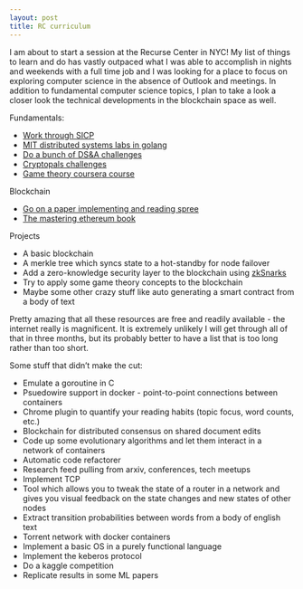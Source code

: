```yaml
---
layout: post
title: RC curriculum 
---
```


I am about to start a session at the Recurse Center in NYC! My list of things to learn and do has vastly outpaced what I was able to accomplish in nights and weekends with a full time job and I was looking for a place to focus on exploring computer science in the absence of Outlook and meetings. In addition to fundamental computer science topics, I plan to take a look a closer look the technical developments in the blockchain space as well.

Fundamentals:
- [Work through SICP](https://mitpress.mit.edu/sites/default/files/sicp/full-text/book/book-Z-H-4.html#%25_toc_start)
- [MIT distributed systems labs in golang](https://pdos.csail.mit.edu/6.824/)
- [Do a bunch of DS&A challenges](https://www.hackerrank.com/)
- [Cryptopals challenges](https://cryptopals.com/)
- [Game theory coursera course](https://www.coursera.org/learn/game-theory-1)

Blockchain
- [Go on a paper implementing and reading spree](https://github.com/decrypto-org/blockchain-papers)
- [The mastering ethereum book](https://github.com/ethereumbook/ethereumbook)

Projects
- A basic blockchain
- A merkle tree which syncs state to a hot-standby for node failover
- Add a zero-knowledge security layer to the blockchain using [zkSnarks](https://z.cash/technology/zksnarks.html)
- Try to apply some game theory concepts to the blockchain
- Maybe some other crazy stuff like auto generating a smart contract from a body of text

Pretty amazing that all these resources are free and readily available - the internet really is magnificent. It is extremely unlikely I will get through all of that in three months, but its probably better to have a list that is too long rather than too short. 

Some stuff that didn’t make the cut:
- Emulate a goroutine in C
- Psuedowire support in docker - point-to-point connections between containers
- Chrome plugin to quantify your reading habits (topic focus, word counts, etc.)
- Blockchain for distributed consensus on shared document edits
- Code up some evolutionary algorithms and let them interact in a network of containers
- Automatic code refactorer
- Research feed pulling from arxiv, conferences, tech meetups 
- Implement TCP
- Tool which allows you to tweak the state of a router in a network and gives you visual feedback on the state changes and new states of other nodes
- Extract transition probabilities between words from a body of english text
- Torrent network with docker containers
- Implement a basic OS in a purely functional language 
- Implement the keberos protocol
- Do a kaggle competition
- Replicate results in some ML papers
